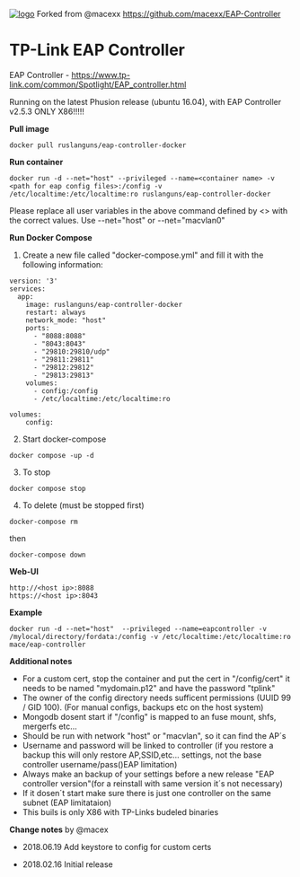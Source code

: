 [![logo](https://i0.wp.com/homesecurity1st.co.za/wp-content/uploads/2017/02/TP-LINK_logo-300x130-1.jpg?fit=300%2C130&ssl=1)](https://www.tp-link.com/common/Spotlight/EAP_controller.html)
Forked from @macexx
https://github.com/macexx/EAP-Controller

TP-Link EAP Controller
==========================


EAP Controller - https://www.tp-link.com/common/Spotlight/EAP_controller.html



Running on the latest Phusion release (ubuntu 16.04), with EAP Controller v2.5.3
ONLY X86!!!!!


**Pull image**

```
docker pull ruslanguns/eap-controller-docker
```

**Run container**

```
docker run -d --net="host" --privileged --name=<container name> -v <path for eap config files>:/config -v /etc/localtime:/etc/localtime:ro ruslanguns/eap-controller-docker
```
Please replace all user variables in the above command defined by <> with the correct values.
Use --net="host" or --net="macvlan0"

**Run  Docker Compose**

1. Create a new file called "docker-compose.yml" and fill it with the following information:

```
version: '3'
services:
  app:
    image: ruslanguns/eap-controller-docker
    restart: always
    network_mode: "host"
    ports:
      - "8088:8088"
      - "8043:8043"
      - "29810:29810/udp"
      - "29811:29811"
      - "29812:29812"
      - "29813:29813"
    volumes:
      - config:/config
      - /etc/localtime:/etc/localtime:ro
    
volumes:
    config:
```

2. Start docker-compose
```
docker compose -up -d
```

3. To stop
```
docker compose stop
```
4. To delete (must be stopped first)
```
docker-compose rm
```
then 
```
docker-compose down
```

**Web-UI**

```
http://<host ip>:8088
https://<host ip>:8043
```

**Example**

```
docker run -d --net="host"  --privileged --name=eapcontroller -v /mylocal/directory/fordata:/config -v /etc/localtime:/etc/localtime:ro mace/eap-controller
```


**Additional notes**

* For a custom cert, stop the container and put the cert in "/config/cert" it needs to be named "mydomain.p12" and have the password "tplink"
* The owner of the config directory needs sufficent permissions (UUID 99 / GID 100). (For manual configs, backups etc on the host system)
* Mongodb dosent start if "/config" is mapped to an fuse mount, shfs, mergerfs etc...
* Should be run with network "host" or "macvlan", so it can find the AP´s
* Username and password will be linked to controller (if you restore a backup this will only restore AP,SSID,etc... settings, not the base controller username/pass()EAP limitation)
* Always make an backup of your settings before a new release "EAP controller version"(for a reinstall with same version it´s not necessary)
* If it dosen´t start make sure there is just one controller on the same subnet (EAP limitataion)
* This buils is only X86 with TP-Links budeled binaries

**Change notes** by @macex

* 2018.06.19
Add keystore to config for custom certs

* 2018.02.16
Initial release
